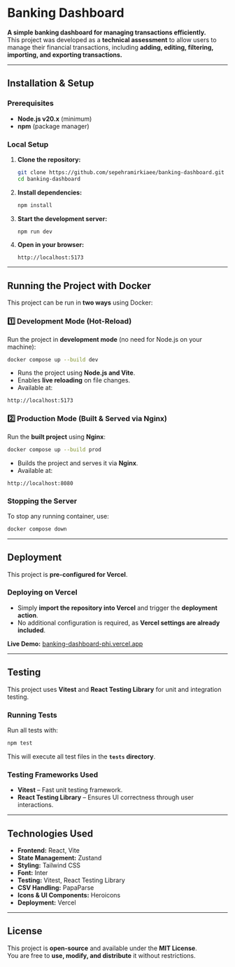 # Banking Dashboard

**A simple banking dashboard for managing transactions efficiently.**  
This project was developed as a **technical assessment** to allow users to manage their financial transactions, including **adding, editing, filtering, importing, and exporting transactions.**

---

## **Installation & Setup**

### **Prerequisites**
- **Node.js v20.x** (minimum)
- **npm** (package manager)

### **Local Setup**
1. **Clone the repository:**
   ```bash
   git clone https://github.com/sepehramirkiaee/banking-dashboard.git
   cd banking-dashboard
   ```

2. **Install dependencies:**
   ```bash
   npm install
   ```

3. **Start the development server:**
   ```bash
   npm run dev
   ```

4. **Open in your browser:**
   ```
   http://localhost:5173
   ```

---

## **Running the Project with Docker**

This project can be run in **two ways** using Docker:

### **1️⃣ Development Mode (Hot-Reload)**
Run the project in **development mode** (no need for Node.js on your machine):
```bash
docker compose up --build dev
```
- Runs the project using **Node.js and Vite**.
- Enables **live reloading** on file changes.
- Available at:
```
http://localhost:5173
```

### **2️⃣ Production Mode (Built & Served via Nginx)**
Run the **built project** using **Nginx**:
```bash
docker compose up --build prod
```
- Builds the project and serves it via **Nginx**.
- Available at:
```
http://localhost:8080
```

### **Stopping the Server**
To stop any running container, use:
```bash
docker compose down
```
---

## **Deployment**

This project is **pre-configured for Vercel**.

### **Deploying on Vercel**
- Simply **import the repository into Vercel** and trigger the **deployment action**.
- No additional configuration is required, as **Vercel settings are already included**.

**Live Demo:** [banking-dashboard-phi.vercel.app](https://banking-dashboard-phi.vercel.app)

---

## **Testing**

This project uses **Vitest** and **React Testing Library** for unit and integration testing.

### **Running Tests**
Run all tests with:
```bash
npm test
```
This will execute all test files in the **`tests` directory**.

### **Testing Frameworks Used**
- **Vitest** – Fast unit testing framework.
- **React Testing Library** – Ensures UI correctness through user interactions.

---

## **Technologies Used**
- **Frontend:** React, Vite  
- **State Management:** Zustand  
- **Styling:** Tailwind CSS  
- **Font:** Inter  
- **Testing:** Vitest, React Testing Library  
- **CSV Handling:** PapaParse  
- **Icons & UI Components:** Heroicons  
- **Deployment:** Vercel  

---

## **License**

This project is **open-source** and available under the **MIT License**.  
You are free to **use, modify, and distribute** it without restrictions.
